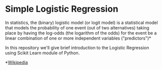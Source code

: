 # Simple Logistic Regression

In statistics, the (binary) logistic model (or logit model) is a statistical model that models the probability of one event (out of two alternatives) taking place by having the log-odds (the logarithm of the odds) for the event be a linear combination of one or more independent variables ("predictors")*

In this repository we'll give brief introduction to the Logistic Regression using Scikit Learn module of Python.

*[Wikipedia](https://en.wikipedia.org/wiki/Logistic_regression)
